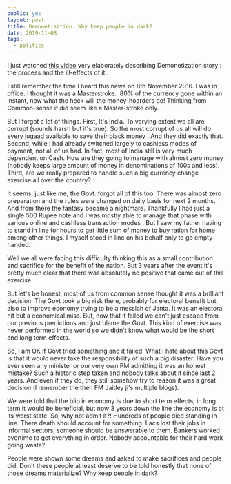 ```yaml
---
public: yes
layout: post
title: Demonetisation. Why keep people in dark?
date: 2019-11-08
tags:
  - politics
---
```


I just watched [this video](https://www.youtube.com/watch?v=U2oQPJou4Tw) very elaborately describing Demonetization story :  the process and the ill-effects of it .

I still remember the time I heard this news on 8th November 2016. I was in office. I thought it was a Masterstroke.  80% of the currency gone within an instant, now what the heck will the money-hoarders do! Thinking from Common-sense it did seem like a Master-stroke only.

But I forgot a lot of things. First, It's India. To varying extent we all are corrupt (sounds harsh but it's true). So the most corrupt of us all will do every jugaad available to save their black money . And they did exactly that. Second, while I had already switched largely to cashless modes of payment, not all of us had. In fact, most of India still is very much dependent on Cash. How are they going to manage with almost zero money (nobody keeps large amount of money in denominations of 100s and less). Third, are we really prepared to handle such a big currency change  exercise all over the country? 

It seems, just like me, the Govt. forgot all of this too. There was almost zero preparation and the rules were changed on daily basis for next 2 months. And from there the fantasy became a nightmare. Thankfully I had just a single 500 Rupee note and I was mostly able to manage that phase with various online and cashless transaction modes . But I saw my father having to stand in line for hours to get little sum of money to buy ration for home among other things. I myself stood in line on his behalf only to go empty handed. 

Well we all were facing this difficulty thinking this as a small contribution and sacrifice for the benefit of the nation. But 3 years after the event it's pretty much clear that there was absolutely no positive that came out of this exercise. 

But let's be honest, most of us from common sense thought it was a brilliant decision. The Govt took a big risk there, probably for electoral benefit but also to improve economy trying to be a messiah of Janta. It was an electoral hit but a economical miss. But, now that it failed we can't just escape from our previous predictions and just blame the Govt. This kind of exercise was never performed in the world so we didn't know what would be the short and long term effects. 

So, I am OK if Govt tried something and it failed. What I hate about this Govt is that it would never take the responsibility of such a big disaster. Have you ever seen any minister or our very own PM admitting it was an honest mistake? Such a historic step taken and nobody talks about it since last 2 years. And even if they do, they still somehow try to reason it was a great decision (I remember the then FM Jaitley ji's multiple blogs). 

We were told that the blip in economy is due to short term effects, in long term it would be beneficial, but now 3 years down the line the economy is at its worst state. So, why not admit it?! Hundreds of people died standing in line. There death should account for something. Lacs lost their jobs in informal sectors, someone should be answerable to them. Bankers worked overtime to get everything in order. Nobody accountable for their hard work going waste? 

People were shown some dreams and asked to make sacrifices and people did. Don't these people at least deserve to be told honestly that none of those dreams materialize? Why keep people in dark?
